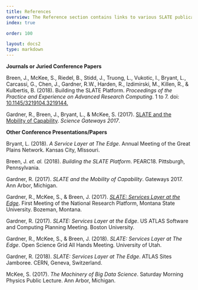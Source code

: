 ```yaml
---
title: References
overview: The Reference section contains links to various SLATE publications and presentations, as well as descriptions to how SLATE fits within the contexts of other major initiatives and design patterns.
index: true

order: 100

layout: docs2
type: markdown
---
```


<strong>Journals or Juried Conference Papers</strong>

<p>Breen, J., McKee, S., Riedel, B., Stidd, J., Truong, L., Vukotic, I., Bryant, L., Carcassi, G., Chen, J., Gardner, R.W., Harden, R., Izdimirski, M., Killen, R., & Kulbertis, B. (2018). Building the SLATE Platform. <i>Proceedings of the Practice and Experience on Advanced Research Computing</i>. 1 to 7. doi: <a href="https://dl.acm.org/citation.cfm?doid=3219104.3219144">10.1145/3219104.3219144.</a></p>

<p>Gardner, R., Breen, J., Bryant, L., & McKee, S. (2017). <a href="https://figshare.com/articles/SLATE_and_the_Mobility_of_Capability/5501269">SLATE and the Mobility of Capability</a>. <i>Science Gateways 2017</i>.</p>

<strong>Other Conference Presentations/Papers</strong>    
  
<p>Bryant, L. (2018). <i>A Service Layer at The Edge</i>. Annual Meeting of the Great Plains Network. Kansas City, MIssouri.</p>

<p>Breen, J. <i>et. al.</i> (2018). <i>Building the SLATE Platform</i>. PEARC18. Pittsburgh, Pennsylvania.</p>

<p>Gardner, R. (2017). <i>SLATE and the Mobility of Capability</i>. Gateways 2017. Ann Arbor, Michigan.</p>

<p>Gardner, R., McKee, S., & Breen, J. (2017). <i><a href="https://prp.ucsd.edu/presentations/nrp/S1.5%20Gardner_SLATE%20for%20NRP.pdf/at_download/file">SLATE: Services Layer at the Edge</a></i>. First Meeting of the National Research Platform, Montana State University. Bozeman, Montana.</p>

<p>Gardner, R. (2017). <i>SLATE: Services Layer at the Edge</i>. US ATLAS Software and Computing Planning Meeting. Boston University.</p>

<p>Gardner, R., McKee, S., & Breen, J. (2018). <i>SLATE: Services Layer at The Edge</i>. Open Science Grid All Hands Meeting. University of Utah.</p>

<p>Gardner, R. (2018). <i>SLATE: Services Layer at The Edge</i>. ATLAS Sites Jamboree. CERN, Geneva, Switzerland.</p>

<p>McKee, S. (2017). <i>The Machinery of Big Data Science</i>. Saturday Morning Physics Public Lecture. Ann Arbor, Michigan.</p>
